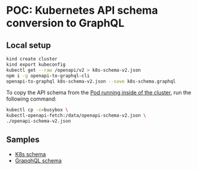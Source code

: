 # POC: Kubernetes API schema conversion to GraphQL

## Local setup

```bash
kind create cluster
kind export kubeconfig
kubectl get --raw /openapi/v2 > k8s-schema-v2.json
npm i -g openapi-to-graphql-cli
openapi-to-graphql k8s-schema-v2.json --save k8s-schema.graphql
```

To copy the API schema from the [Pod running inside of the cluster](./manifests/init-container.yaml), run the following command:

```bash
kubectl cp -c=busybox \
kubectl-openapi-fetch:/data/openapi-schema-v2.json \
./openapi-schema-v2.json
```

## Samples

- [K8s schema](k8s-schema-v2.json)
- [GrapqhQL schema](k8s-schema.graphql)
